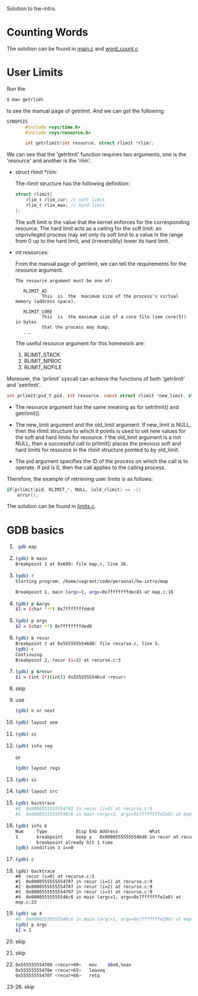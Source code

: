 Solution to hw-intro.

# Counting Words

The solution can be found in [main.c](./words/main.c) and [word_count.c](./words/word_count.c)

# User Limits 

Run the 

```bash
$ man getrlimt
```

to see the manual page of getrlimt. And we can get the following:

```c
SYNOPSIS
       #include <sys/time.h>
       #include <sys/resource.h>

       int getrlimit(int resource, struct rlimit *rlim);
```

We can see that the 'getrlimit' function requires two arguments, one is the 'resource' and another is the 'rlim'.

* struct rlimit *rlim:

    The rlimit structure has the following definition:

    ```c
    struct rlimit{
        rlim_t rlim_cur; // soft limit
        rlim_t rlim_max; // hard limit
    };
    ```

    The  soft  limit  is  the value that the kernel enforces for the corresponding resource.  The hard limit acts  as  a  ceiling  for  the  soft limit:  an  unprivileged process may set only its soft limit to a value in the range from 0 up to the hard limit, and (irreversibly) lower  its hard   limit.

* int resources:

    From the manual page of getrlimit, we can tell the requirements for the resource argument.

    ```
    The resource argument must be one of:

       RLIMIT_AS
              This  is  the  maximum size of the process's virtual memory (address space). 

       RLIMIT_CORE
              This  is  the maximum size of a core file (see core(5)) in bytes
              that the process may dump.
       ...        
    ```

    The useful resource argument for this homework are:
    1. RLIMIT_STACK
    2. RLIMIT_NPROC
    3. RLIMIT_NOFILE

Moreover, the 'prlimit' syscall can achieve the functions of both 'getrlimit' and 'setrlimit'.

```c
int prlimit(pid_t pid, int resource, const struct rlimit *new_limit, struct rlimit *old_limit);
```

* The resource argument has the same meaning as for setrlimit() and getrlimit().

* The new_limit argument and the old_limit argument: If new_limit is NULL, then the rlimit  structure  to which  it points is used to set new values for the soft and hard limits for resource. f the old_limit argument is a not NULL, then a successful  call to prlimit() places the previous soft and hard limits for resource in the rlimit structure pointed to by old_limit.

* The pid argument specifies the ID of the process on which the  call  is to operate. If pid is 0, then the call applies to the calling process.

Therefore, the example of retrieving user limits is as follows:

```c
if(prlimit(pid, RLIMIT_*, NULL, &old_rlimit) == -1)
    error();
```

The solution can be found in [limits.c](./limits.c).

# GDB basics

1. 
   ```bash
    gdb map
   ```

2. 
    ```bash
    (gdb) b main
    Breakpoint 1 at 0x699: file map.c, line 16.
    ```

3. 
    ```bash
    (gdb) r
    Starting program: /home/vagrant/code/personal/hw-intro/map

    Breakpoint 1, main (argc=1, argv=0x7fffffffdec8) at map.c:16
    ```

4. 
    ```bash
    (gdb) p &argv
    $1 = (char ***) 0x7fffffffddc0
    ```

5.
    ```bash
    (gdb) p argv
    $2 = (char **) 0x7fffffffded8
    ```

6.
    ```bash
    (gdb) b recur
    Breakpoint 2 at 0x5555555546d8: file recurse.c, line 5.
    (gdb) c
    Continuing.
    Breakpoint 2, recur (i=3) at recurse.c:5
    ```

7.
    ```bash
    (gdb) p &recur
    $1 = (int (*)(int)) 0x5555555546cd <recur>
    ```

8.  skip

9.
    use

    ```bash
    (gdb) n or next
    ```

10.
    ```bash
    (gdb) layout asm
    ```

11.
    ```bash
    (gdb) si
    ```

12.
    ```bash
    (gdb) info reg
    ```
    or
    ```bash
    (gdb) layout regs
    ```

13.
    ```bash
    (gdb) si
    ```

14.
    ```bash
    (gdb) layout src
    ```

15.
    ```bash
    (gdb) backtrace 
    #0  0x0000555555554702 in recur (i=3) at recurse.c:9
    #1  0x00005555555546c6 in main (argc=1, argv=0x7fffffffe2a8) at map.c:23
    ```

16.
    ```bash
    (gdb) info b
    Num     Type           Disp Enb Address            What
    1       breakpoint     keep y   0x00005555555546d8 in recur at recurse.c:5
            breakpoint already hit 1 time
    (gdb) condition 1 i==0
    ```

17.
    ```bash
    (gdb) c
    ```

18.
    ```
    (gdb) backtrace 
    #0  recur (i=0) at recurse.c:5
    #1  0x0000555555554707 in recur (i=1) at recurse.c:9
    #2  0x0000555555554707 in recur (i=2) at recurse.c:9
    #3  0x0000555555554707 in recur (i=3) at recurse.c:9
    #4  0x00005555555546c6 in main (argc=1, argv=0x7fffffffe2a8) at map.c:23
    ```

19.
    ```bash
    (gdb) up 4
    #4  0x00005555555546c6 in main (argc=1, argv=0x7fffffffe298) at map.c:23
    (gdb) p argc
    $1 = 1
    ```

20. skip

21. skip

22. 
    ```bash
    0x555555554709 <recur+60>   mov    $0x0,%eax 
    0x55555555470e <recur+65>   leaveq 
    0x55555555470f <recur+66>   retq
    ```

23-26. skip
